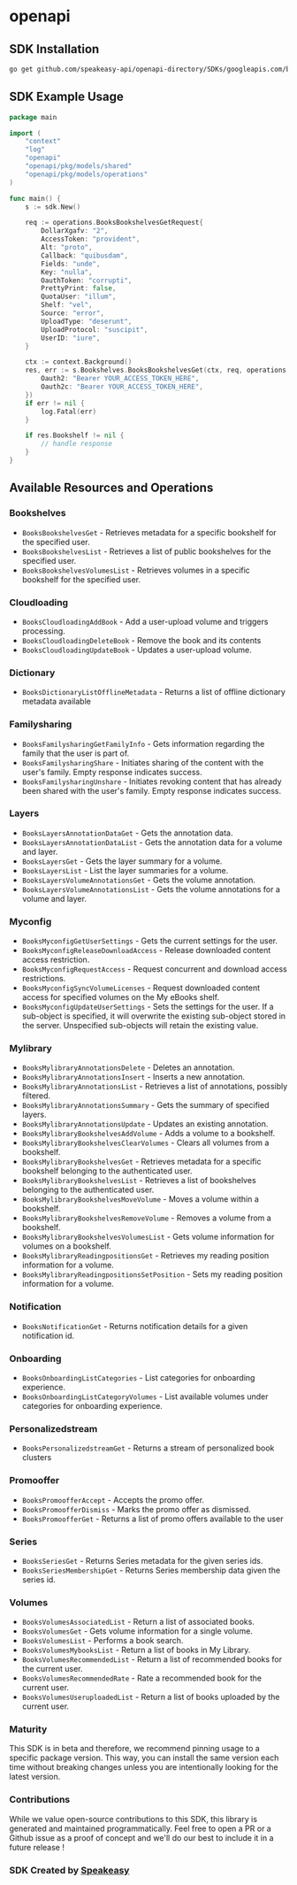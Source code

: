 # openapi

<!-- Start SDK Installation -->
## SDK Installation

```bash
go get github.com/speakeasy-api/openapi-directory/SDKs/googleapis.com/books/v1/go
```
<!-- End SDK Installation -->

## SDK Example Usage
<!-- Start SDK Example Usage -->
```go
package main

import (
    "context"
    "log"
    "openapi"
    "openapi/pkg/models/shared"
    "openapi/pkg/models/operations"
)

func main() {
    s := sdk.New()

    req := operations.BooksBookshelvesGetRequest{
        DollarXgafv: "2",
        AccessToken: "provident",
        Alt: "proto",
        Callback: "quibusdam",
        Fields: "unde",
        Key: "nulla",
        OauthToken: "corrupti",
        PrettyPrint: false,
        QuotaUser: "illum",
        Shelf: "vel",
        Source: "error",
        UploadType: "deserunt",
        UploadProtocol: "suscipit",
        UserID: "iure",
    }

    ctx := context.Background()
    res, err := s.Bookshelves.BooksBookshelvesGet(ctx, req, operations.BooksBookshelvesGetSecurity{
        Oauth2: "Bearer YOUR_ACCESS_TOKEN_HERE",
        Oauth2c: "Bearer YOUR_ACCESS_TOKEN_HERE",
    })
    if err != nil {
        log.Fatal(err)
    }

    if res.Bookshelf != nil {
        // handle response
    }
}
```
<!-- End SDK Example Usage -->

<!-- Start SDK Available Operations -->
## Available Resources and Operations


### Bookshelves

* `BooksBookshelvesGet` - Retrieves metadata for a specific bookshelf for the specified user.
* `BooksBookshelvesList` - Retrieves a list of public bookshelves for the specified user.
* `BooksBookshelvesVolumesList` - Retrieves volumes in a specific bookshelf for the specified user.

### Cloudloading

* `BooksCloudloadingAddBook` - Add a user-upload volume and triggers processing.
* `BooksCloudloadingDeleteBook` - Remove the book and its contents
* `BooksCloudloadingUpdateBook` - Updates a user-upload volume.

### Dictionary

* `BooksDictionaryListOfflineMetadata` - Returns a list of offline dictionary metadata available

### Familysharing

* `BooksFamilysharingGetFamilyInfo` - Gets information regarding the family that the user is part of.
* `BooksFamilysharingShare` - Initiates sharing of the content with the user's family. Empty response indicates success.
* `BooksFamilysharingUnshare` - Initiates revoking content that has already been shared with the user's family. Empty response indicates success.

### Layers

* `BooksLayersAnnotationDataGet` - Gets the annotation data.
* `BooksLayersAnnotationDataList` - Gets the annotation data for a volume and layer.
* `BooksLayersGet` - Gets the layer summary for a volume.
* `BooksLayersList` - List the layer summaries for a volume.
* `BooksLayersVolumeAnnotationsGet` - Gets the volume annotation.
* `BooksLayersVolumeAnnotationsList` - Gets the volume annotations for a volume and layer.

### Myconfig

* `BooksMyconfigGetUserSettings` - Gets the current settings for the user.
* `BooksMyconfigReleaseDownloadAccess` - Release downloaded content access restriction.
* `BooksMyconfigRequestAccess` - Request concurrent and download access restrictions.
* `BooksMyconfigSyncVolumeLicenses` - Request downloaded content access for specified volumes on the My eBooks shelf.
* `BooksMyconfigUpdateUserSettings` - Sets the settings for the user. If a sub-object is specified, it will overwrite the existing sub-object stored in the server. Unspecified sub-objects will retain the existing value.

### Mylibrary

* `BooksMylibraryAnnotationsDelete` - Deletes an annotation.
* `BooksMylibraryAnnotationsInsert` - Inserts a new annotation.
* `BooksMylibraryAnnotationsList` - Retrieves a list of annotations, possibly filtered.
* `BooksMylibraryAnnotationsSummary` - Gets the summary of specified layers.
* `BooksMylibraryAnnotationsUpdate` - Updates an existing annotation.
* `BooksMylibraryBookshelvesAddVolume` - Adds a volume to a bookshelf.
* `BooksMylibraryBookshelvesClearVolumes` - Clears all volumes from a bookshelf.
* `BooksMylibraryBookshelvesGet` - Retrieves metadata for a specific bookshelf belonging to the authenticated user.
* `BooksMylibraryBookshelvesList` - Retrieves a list of bookshelves belonging to the authenticated user.
* `BooksMylibraryBookshelvesMoveVolume` - Moves a volume within a bookshelf.
* `BooksMylibraryBookshelvesRemoveVolume` - Removes a volume from a bookshelf.
* `BooksMylibraryBookshelvesVolumesList` - Gets volume information for volumes on a bookshelf.
* `BooksMylibraryReadingpositionsGet` - Retrieves my reading position information for a volume.
* `BooksMylibraryReadingpositionsSetPosition` - Sets my reading position information for a volume.

### Notification

* `BooksNotificationGet` - Returns notification details for a given notification id.

### Onboarding

* `BooksOnboardingListCategories` - List categories for onboarding experience.
* `BooksOnboardingListCategoryVolumes` - List available volumes under categories for onboarding experience.

### Personalizedstream

* `BooksPersonalizedstreamGet` - Returns a stream of personalized book clusters

### Promooffer

* `BooksPromoofferAccept` - Accepts the promo offer.
* `BooksPromoofferDismiss` - Marks the promo offer as dismissed.
* `BooksPromoofferGet` - Returns a list of promo offers available to the user

### Series

* `BooksSeriesGet` - Returns Series metadata for the given series ids.
* `BooksSeriesMembershipGet` - Returns Series membership data given the series id.

### Volumes

* `BooksVolumesAssociatedList` - Return a list of associated books.
* `BooksVolumesGet` - Gets volume information for a single volume.
* `BooksVolumesList` - Performs a book search.
* `BooksVolumesMybooksList` - Return a list of books in My Library.
* `BooksVolumesRecommendedList` - Return a list of recommended books for the current user.
* `BooksVolumesRecommendedRate` - Rate a recommended book for the current user.
* `BooksVolumesUseruploadedList` - Return a list of books uploaded by the current user.
<!-- End SDK Available Operations -->

### Maturity

This SDK is in beta and therefore, we recommend pinning usage to a specific package version.
This way, you can install the same version each time without breaking changes unless you are intentionally
looking for the latest version.

### Contributions

While we value open-source contributions to this SDK, this library is generated and maintained programmatically.
Feel free to open a PR or a Github issue as a proof of concept and we'll do our best to include it in a future release !

### SDK Created by [Speakeasy](https://docs.speakeasyapi.dev/docs/using-speakeasy/client-sdks)
